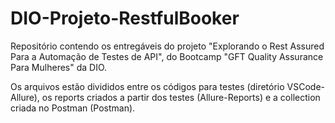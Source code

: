 # DIO-Projeto-RestfulBooker
Repositório contendo os entregáveis do projeto "Explorando o Rest Assured Para a Automação de Testes de API", do Bootcamp "GFT Quality Assurance Para Mulheres" da DIO.

Os arquivos estão divididos entre os códigos para testes (diretório VSCode-Allure), os reports criados a partir dos testes (Allure-Reports) e a collection criada no Postman (Postman). 
